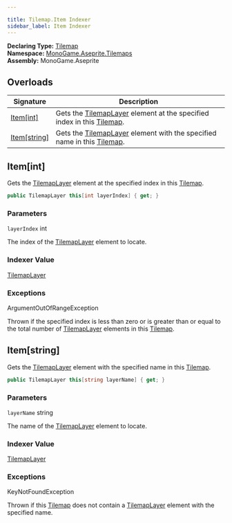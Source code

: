 ```yaml
---

title: Tilemap.Item Indexer
sidebar_label: Item Indexer
---
```

**Declaring Type:** [Tilemap](../)  
**Namespace:** [MonoGame.Aseprite.Tilemaps](../../)  
**Assembly:** MonoGame.Aseprite

## Overloads

| Signature                     | Description                                                                                                          |
| ----------------------------- | -------------------------------------------------------------------------------------------------------------------- |
| [Item\[int\]](#itemint)       | Gets the [TilemapLayer](../../TilemapLayer/) element at the specified index in this [Tilemap](../).  |
| [Item\[string\]](#itemstring) | Gets the [TilemapLayer](../../TilemapLayer/) element with the specified name in this [Tilemap](../). |

## Item\[int\]

Gets the [TilemapLayer](../../TilemapLayer/) element at the specified index in this [Tilemap](../).

```csharp
public TilemapLayer this[int layerIndex] { get; }
```

### Parameters

`layerIndex`  int

The index of the [TilemapLayer](../../TilemapLayer/) element to locate.

### Indexer Value

[TilemapLayer](../../TilemapLayer/)

### Exceptions

ArgumentOutOfRangeException

Thrown if the specified index is less than zero or is greater than or equal to the total number of [TilemapLayer](../../TilemapLayer/) elements in this [Tilemap](../).

## Item\[string\]

Gets the [TilemapLayer](../../TilemapLayer/) element with the specified name in this [Tilemap](../).

```csharp
public TilemapLayer this[string layerName] { get; }
```

### Parameters

`layerName`  string

The name of the [TilemapLayer](../../TilemapLayer/) element to locate.

### Indexer Value

[TilemapLayer](../../TilemapLayer/)

### Exceptions

KeyNotFoundException

Thrown if this [Tilemap](../) does not contain a [TilemapLayer](../../TilemapLayer/) element with the  specified name.


